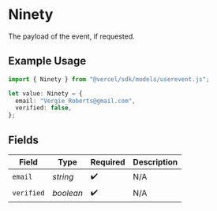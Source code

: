# Ninety

The payload of the event, if requested.

## Example Usage

```typescript
import { Ninety } from "@vercel/sdk/models/userevent.js";

let value: Ninety = {
  email: "Vergie_Roberts@gmail.com",
  verified: false,
};
```

## Fields

| Field              | Type               | Required           | Description        |
| ------------------ | ------------------ | ------------------ | ------------------ |
| `email`            | *string*           | :heavy_check_mark: | N/A                |
| `verified`         | *boolean*          | :heavy_check_mark: | N/A                |